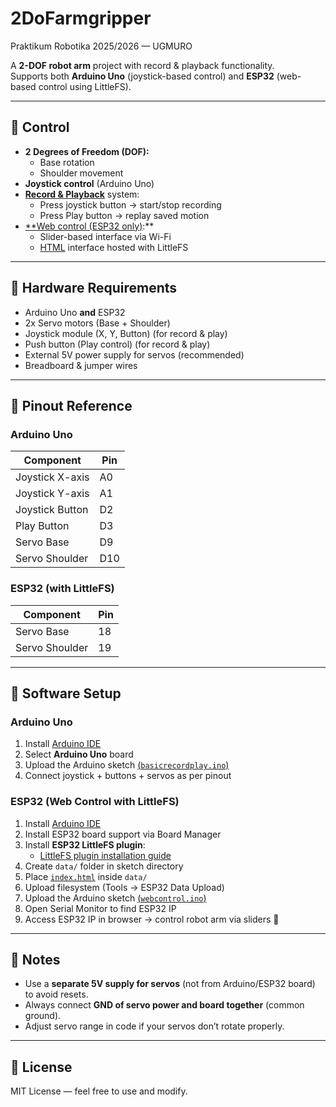 # 2DoFarmgripper  

Praktikum Robotika 2025/2026 — UGMURO 

A **2-DOF robot arm** project with record & playback functionality.  
Supports both **Arduino Uno** (joystick-based control) and **ESP32** (web-based control using LittleFS).  

---

## 🔹 Control
- **2 Degrees of Freedom (DOF):**
  - Base rotation  
  - Shoulder movement  
- **Joystick control** (Arduino Uno)  
- [**Record & Playback**](https://github.com/Rakaze14/2DoFarmgripper/blob/main/basicrecordplay.ino) system:
  - Press joystick button → start/stop recording  
  - Press Play button → replay saved motion  
- [**Web control (ESP32 only)](https://github.com/Rakaze14/2DoFarmgripper/blob/main/webcontrol.ino):**
  - Slider-based interface via Wi-Fi  
  - [HTML](https://github.com/Rakaze14/2DoFarmgripper/blob/main/data/index.html) interface hosted with LittleFS  

---

## 🔹 Hardware Requirements
- Arduino Uno **and** ESP32  
- 2x Servo motors (Base + Shoulder)  
- Joystick module (X, Y, Button) (for record & play)
- Push button (Play control) (for record & play) 
- External 5V power supply for servos (recommended)  
- Breadboard & jumper wires  

---

## 🔹 Pinout Reference

### Arduino Uno
| Component          | Pin  |
|--------------------|------|
| Joystick X-axis    | A0   |
| Joystick Y-axis    | A1   |
| Joystick Button    | D2   |
| Play Button        | D3   |
| Servo Base         | D9   |
| Servo Shoulder     | D10  |

### ESP32 (with LittleFS)
| Component          | Pin  |
|--------------------|------|
| Servo Base         | 18   |
| Servo Shoulder     | 19   |

---

## 🔹 Software Setup

### Arduino Uno
1. Install [Arduino IDE](https://www.arduino.cc/en/software)  
2. Select **Arduino Uno** board  
3. Upload the Arduino sketch [(`basicrecordplay.ino`)](https://github.com/Rakaze14/2DoFarmgripper/blob/main/basicrecordplay.ino)  
4. Connect joystick + buttons + servos as per pinout  

### ESP32 (Web Control with LittleFS)
1. Install [Arduino IDE](https://www.arduino.cc/en/software)  
2. Install ESP32 board support via Board Manager  
3. Install **ESP32 LittleFS plugin**:  
   - [LittleFS plugin installation guide](https://github.com/lorol/arduino-esp32fs-plugin)  
4. Create `data/` folder in sketch directory  
5. Place [`index.html`](https://github.com/Rakaze14/2DoFarmgripper/blob/main/data/index.html) inside `data/`  
6. Upload filesystem (Tools → ESP32 Data Upload)  
7. Upload the Arduino sketch [(`webcontrol.ino`)](https://github.com/Rakaze14/2DoFarmgripper/blob/main/webcontrol.ino)  
8. Open Serial Monitor to find ESP32 IP  
9. Access ESP32 IP in browser → control robot arm via sliders 🚀  

---

## 🔹 Notes
- Use a **separate 5V supply for servos** (not from Arduino/ESP32 board) to avoid resets.  
- Always connect **GND of servo power and board together** (common ground).  
- Adjust servo range in code if your servos don’t rotate properly.  

---

## 📜 License
MIT License — feel free to use and modify.  
